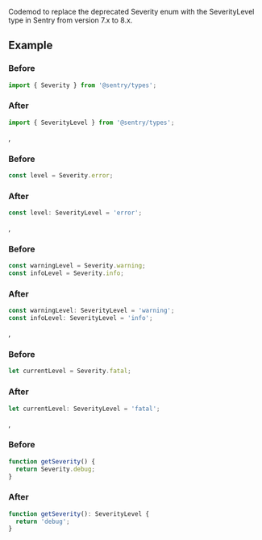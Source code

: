 Codemod to replace the deprecated Severity enum with the SeverityLevel type in Sentry from version 7.x to 8.x.

## Example

### Before

```ts
import { Severity } from '@sentry/types';
```

### After

```ts
import { SeverityLevel } from '@sentry/types';
```
,
### Before

```ts
const level = Severity.error;
```

### After

```ts
const level: SeverityLevel = 'error';
```
,
### Before

```ts
const warningLevel = Severity.warning;
const infoLevel = Severity.info;
```

### After

```ts
const warningLevel: SeverityLevel = 'warning';
const infoLevel: SeverityLevel = 'info';
```
,
### Before

```ts
let currentLevel = Severity.fatal;
```

### After

```ts
let currentLevel: SeverityLevel = 'fatal';
```
,
### Before

```ts
function getSeverity() {
  return Severity.debug;
}
```

### After

```ts
function getSeverity(): SeverityLevel {
  return 'debug';
}
```

